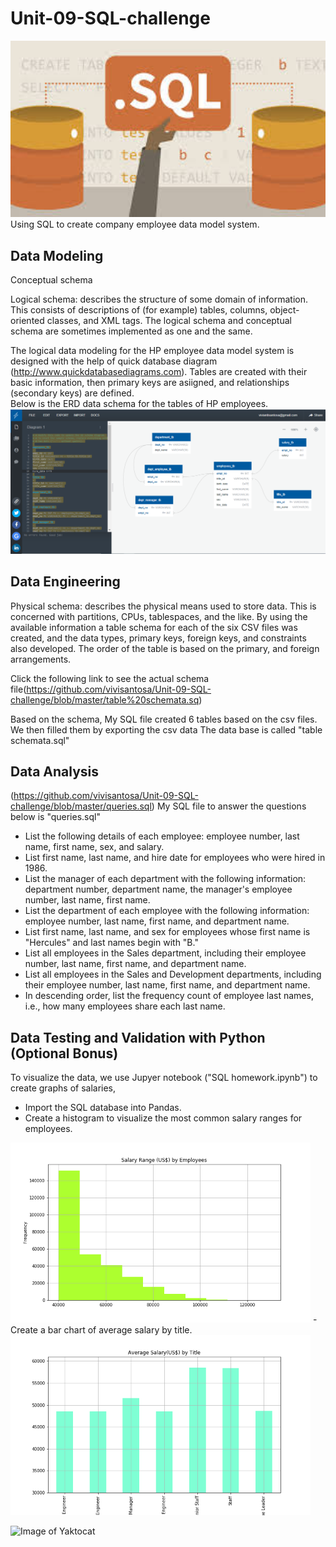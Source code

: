 # Unit-09-SQL-challenge

<img src="/Resources/Images/download.jpg" width="720">
Using SQL to create company employee data model system.

## Data Modeling
Conceptual schema


Logical schema: describes the structure of some domain of information. This consists of descriptions of (for example) tables, columns, object-oriented classes, and XML tags. The logical schema and conceptual schema are sometimes implemented as one and the same.

The logical data modeling for the HP employee data model system is designed with the help of quick database diagram (http://www.quickdatabasediagrams.com). Tables are created with their basic information, then primary keys are asiigned, and relationships (secondary keys) are defined.<br/>
Below is the ERD data schema for the tables of HP employees.<br/>
<img src="/Resources/Images/ERD.png" width="720">


## Data Engineering
Physical schema: describes the physical means used to store data. This is concerned with partitions, CPUs, tablespaces, and the like.
By using the available information a table schema for each of the six CSV files was created, and the data types, primary keys, foreign keys, and constraints also developed. The order of the table is based on the primary, and foreign arrangements. 

Click the following link to see the actual schema file(https://github.com/vivisantosa/Unit-09-SQL-challenge/blob/master/table%20schemata.sq)

Based on the schema, My SQL file created 6 tables based on the csv files. We then filled them by exporting the csv data
The data base is called "table schemata.sql"


## Data Analysis
(https://github.com/vivisantosa/Unit-09-SQL-challenge/blob/master/queries.sql)
My SQL file to answer the questions below is "queries.sql"
- List the following details of each employee: employee number, last name, first name, sex, and salary. 
- List first name, last name, and hire date for employees who were hired in 1986.
- List the manager of each department with the following information: department number, department name, the manager's employee number, last name, first name.
- List the department of each employee with the following information: employee number, last name, first name, and department name.
- List first name, last name, and sex for employees whose first name is "Hercules" and last names begin with "B."
- List all employees in the Sales department, including their employee number, last name, first name, and department name.
- List all employees in the Sales and Development departments, including their employee number, last name, first name, and department name.
- In descending order, list the frequency count of employee last names, i.e., how many employees share each last name.

## Data Testing and Validation with Python (Optional Bonus) 
To visualize the data, we use Jupyer notebook ("SQL homework.ipynb") to create graphs of salaries,
- Import the SQL database into Pandas. 
- Create a histogram to visualize the most common salary ranges for employees.
<img src="/Resources/Images/Histogram.png" width="480">
- Create a bar chart of average salary by title.
<img src="/Resources/Images/barchart.png" width="480"> <br>


![Image of Yaktocat](https://octodex.github.com/images/yaktocat.png)


